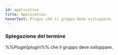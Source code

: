 ```yaml
---
id: applicativo
title: Applicativo
hoverText: Plugin che il gruppo deve sviluppare.
---
```


### Spiegazione del termine

%%Plugin|plugin%% che il gruppo deve sviluppare.
